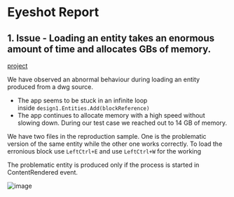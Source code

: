 # Eyeshot Report

## 1. Issue - Loading an entity takes an enormous amount of time and allocates GBs of memory.

[project](https://github.com/adeko2/EyeshotRreport/tree/master/EyeshotReport)

We have observed an abnormal behaviour during loading an entity produced from a dwg source.

- The app seems to be stuck in an infinite loop inside `design1.Entities.Add(blockReference)`
- The app continues to allocate memory with a high speed without slowing down. During our test case we reached out to 14 GB of memory.

We have two files in the reproduction sample. One is the problematic version of the same entity while the other one works correctly. To load the erronious block use `LeftCtrl+E` and use `LeftCtrl+W` for the working 

The problematic entity is produced only if the process is started in ContentRendered event.

![image](https://github.com/user-attachments/assets/86456c87-1f48-4ca4-bc33-850154e94445)
